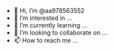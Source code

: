- 👋 Hi, I’m @aa978563552
- 👀 I’m interested in ...
- 🌱 I’m currently learning ...
- 💞️ I’m looking to collaborate on ...
- 📫 How to reach me ...

<!---
aa978563552/aa978563552 is a ✨ special ✨ repository because its `README.md` (this file) appears on your GitHub profile.
You can click the Preview link to take a look at your changes.

my email is 978563552@qq.com
--->
